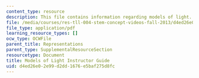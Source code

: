 ```yaml
---
content_type: resource
description: This file contains information regarding models of light.
file: /media/courses/res-tll-004-stem-concept-videos-fall-2013/d4ed26e02e99d2dd1676e5baf275d8fc_MITRES_TLL-004F13_ModGuide.pdf
file_type: application/pdf
learning_resource_types: []
ocw_type: OCWFile
parent_title: Representations
parent_type: SupplementalResourceSection
resourcetype: Document
title: Models of Light Instructor Guide
uid: d4ed26e0-2e99-d2dd-1676-e5baf275d8fc
---
```

